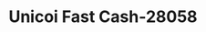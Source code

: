 ---
f_zip-code: 37692
f_state-code: TN
title: Unicoi Fast Cash-28058
f_phone: 423-743-5158
f_city-only: Unicoi
f_address: 3600 Unicoi Dr Unicoi
f_location-unique-id: '28058'
slug: unicoi-fast-cash-28058
updated-on: '2024-05-30T13:46:58.046Z'
created-on: '2024-05-30T13:36:59.803Z'
published-on: '2024-05-30T13:54:32.469Z'
f_city-state: cms/city/unicoi-tn.md
f_company: cms/company/unicoi-fast-cash.md
f_state: cms/state/tennessee.md
layout: '[payday-loan].html'
tags: payday-loan
---